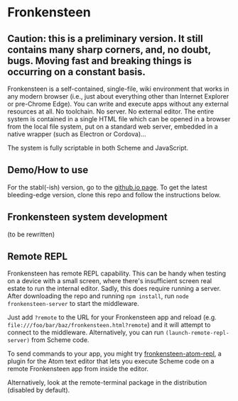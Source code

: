 # Fronkensteen

## Caution: this is a preliminary version. It still contains many sharp corners, and, no doubt, bugs. Moving fast and breaking things is occurring on a constant basis.

Fronkensteen is a self-contained, single-file, wiki environment that works in any modern browser (i.e., just about everything other than Internet Explorer or pre-Chrome Edge). You can write and execute apps without any external resources at all. No toolchain. No server. No external editor. The entire system is contained in a single HTML file which can be opened in a browser from the local file system, put on a standard web server, embedded in a native wrapper (such as Electron or Cordova)...

The system is fully scriptable in both Scheme and JavaScript.

## Demo/How to use

For the stabl(-ish) version, go to the [github.io page](https://pulpgrinder.github.io).
To get the latest bleeding-edge version, clone this repo and follow the instructions below.

## Fronkensteen system development

(to be rewritten)

## Remote REPL

Fronkensteen has remote REPL capability. This can be handy when testing on a device with a small screen, where there's insufficient screen real estate to run the internal editor. Sadly, this does require running a server. After downloading the repo and running `npm install`, run `node fronkensteen-server` to start the middleware.

Just add `?remote` to the URL for your Fronkensteen app and reload (e.g. `file:///foo/bar/baz/fronkensteen.html?remote`) and it will attempt to connect to the middleware. Alternatively, you can run `(launch-remote-repl-server)` from Scheme code.

To send commands to your app, you might try [fronkensteen-atom-repl](https://github.com/pulpgrinder/fronkensteen-atom-repl), a plugin for the Atom text editor that lets you execute Scheme code on a remote Fronkensteen app from inside the editor.

Alternatively, look at the remote-terminal package in the distribution (disabled by default).

